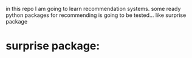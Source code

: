 in this repo I am going to learn recommendation systems. 
some ready python packages for recommending is going to be tested... like surprise package

<h1>surprise package:</h1>
